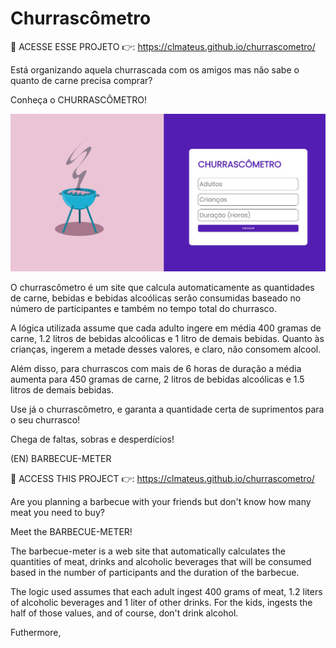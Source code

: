# Churrascômetro

🔗 ACESSE ESSE PROJETO 👉: https://clmateus.github.io/churrascometro/

Está organizando aquela churrascada com os amigos mas não sabe o quanto de carne precisa comprar?

Conheça o CHURRASCÔMETRO!

![image of churrascometro](assets/sample.jpg)

O churrascômetro é um site que calcula automaticamente as quantidades de carne, bebidas e bebidas alcoólicas serão consumidas baseado no número de participantes e também no tempo total do churrasco.

A lógica utilizada assume que cada adulto ingere em média 400 gramas de carne, 1.2 litros de bebidas alcoólicas e 1 litro de demais bebidas. Quanto às crianças, ingerem a metade desses valores, e claro, não consomem alcool.

Além disso, para churrascos com mais de 6 horas de duração a média aumenta para 450 gramas de carne, 2 litros de bebidas alcoólicas e 1.5 litros de demais bebidas.

Use já o churrascômetro, e garanta a quantidade certa de suprimentos para o seu churrasco!

Chega de faltas, sobras e desperdícios!

(EN) BARBECUE-METER

🔗 ACCESS THIS PROJECT 👉: https://clmateus.github.io/churrascometro/

Are you planning a barbecue with your friends but don't know how many meat you need to buy?

Meet the BARBECUE-METER!

The barbecue-meter is a web site that automatically calculates the quantities of meat, drinks and alcoholic beverages that will be consumed based in the number of participants and the duration of the barbecue.

The logic used assumes that each adult ingest 400 grams of meat, 1.2 liters of alcoholic beverages and 1 liter of other drinks. For the kids, ingests the half of those values, and of course, don't drink alcohol.

Futhermore, 
